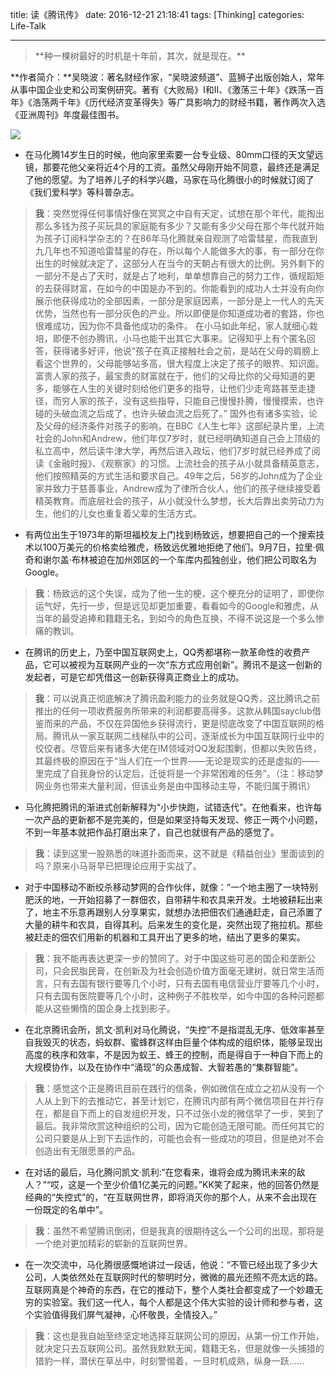title: 读《腾讯传》
date: 2016-12-21 21:18:41
tags: [Thinking]
categories: Life-Talk

---

<blockquote  class="blockquote-center">
**种一棵树最好的时机是十年前，其次，就是现在。**
</blockquote>

**作者简介：**吴晓波：著名财经作家，“吴晓波频道”、蓝狮子出版创始人，常年从事中国企业史和公司案例研究。著有《大败局》I和II、《激荡三十年》《跌荡一百年》《浩荡两千年》《历代经济变革得失》等广具影响力的财经书籍，著作两次入选《亚洲周刊》年度最佳图书。

![](http://7xig3q.com1.z0.glb.clouddn.com/QQ_reading_welfare.jpg)

- 在马化腾14岁生日的时候，他向家里索要一台专业级、80mm口径的天文望远镜，那要花他父亲将近4个月的工资。虽然父母刚开始不同意，最终还是满足了他的愿望。为了培养儿子的科学兴趣，马家在马化腾很小的时候就订阅了《我们爱科学》等科普杂志。

> **我**：突然觉得任何事情好像在冥冥之中自有天定，试想在那个年代，能掏出那么多钱为孩子买玩具的家庭能有多少？又能有多少父母在那个年代就开始为孩子订阅科学杂志的？在86年马化腾就亲自观测了哈雷彗星，而我直到九几年也不知道哈雷彗星的存在，所以每个人能做多大的事，有一部分在你出生的时候就决定了，这部分人在当今的天朝占有很大的比例。另外剩下的一部分不是占了天时，就是占了地利，单单想靠自己的努力工作，循规蹈矩的去获得财富，在如今的中国是办不到的。你能看到的成功人士并没有向你展示他获得成功的全部因素，一部分是家庭因素，一部分是上一代人的先天优势，当然也有一部分灰色的产业。所以即便是你知道成功者的套路，你也很难成功，因为你不具备他成功的条件。
在小马如此年纪，家人就细心栽培，即便不创办腾讯，小马也能干出其它大事来。记得知乎上有个匿名回答，获得诸多好评，他说“孩子在真正接触社会之前，是站在父母的肩膀上看这个世界的，父母能够站多高，很大程度上决定了孩子的眼界、知识面。富贵人家的孩子，最宝贵的财富就在于，他们的父母比你的父母知道的更多，能够在人生的关键时刻给他们更多的指导，让他们少走弯路甚至走捷径，而穷人家的孩子，没有这些指导，只能自己慢慢扑腾，慢慢摸索，也许碰的头破血流之后成了，也许头破血流之后死了。”
国外也有诸多实验，论及父母的经济条件对孩子的影响，在BBC《人生七年》这部纪录片里，上流社会的John和Andrew，他们年仅7岁时，就已经明确知道自己会上顶级的私立高中，然后读牛津大学，再然后进入政坛，他们7岁时就已经养成了阅读《金融时报》、《观察家》的习惯。上流社会的孩子从小就具备精英意志，他们按照精英的方式生活和要求自己。49年之后，56岁的John成为了企业家并致力于慈善事业，Andrew成为了律所合伙人，他们的孩子继续接受着精英教育。而底层社会的孩子，从小就没什么梦想，长大后靠出卖劳动力为生，他们的儿女也重复着父辈的生活方式。

- 有两位出生于1973年的斯坦福校友上门找到杨致远，想要把自己的一个搜索技术以100万美元的价格卖给雅虎，杨致远优雅地拒绝了他们。9月7日，拉里·佩奇和谢尔盖·布林被迫在加州郊区的一个车库内孤独创业，他们把公司取名为Google。

> **我**：杨致远的这个失误，成为了他一生的梗，这个梗充分的证明了，即使你运气好，先行一步，但是远见却更加重要，看看如今的Google和雅虎，从当年的最受追捧和籍籍无名，到如今的角色互换，不得不说这是一个多么惨痛的教训。

- 在腾讯的历史上，乃至中国互联网史上，QQ秀都堪称一款革命性的收费产品，它可以被视为互联网产业的一次“东方式应用创新”。腾讯不是这一创新的发起者，可是它却凭借这一创新获得真正商业上的成功。

> **我**：可以说真正彻底解决了腾讯盈利能力的业务就是QQ秀，这比腾讯之前推出的任何一项收费服务所带来的利润都要高得多。这款从韩国sayclub借鉴而来的产品，不仅在异国他乡获得流行，更是彻底改变了中国互联网的格局。腾讯从一家互联网二线梯队中的公司，逐渐成长为中国互联网行业中的佼佼者。尽管后来有诸多大佬在IM领域对QQ发起围剿，但都以失败告终，其最终极的原因在于“当人们在一个世界——无论是现实的还是虚拟的——里完成了自我身份的认定后，迁徙将是一个非常困难的任务”。（注：移动梦网业务也带来大量利润，但该业务是由中国移动主导，不能归属于腾讯）

- 马化腾把腾讯的渐进式创新解释为“小步快跑，试错迭代”。在他看来，也许每一次产品的更新都不是完美的，但是如果坚持每天发现、修正一两个小问题，不到一年基本就把作品打磨出来了，自己也就很有产品的感觉了。

> **我**：读到这里一股熟悉的味道扑面而来，这不就是《精益创业》里面谈到的吗？原来小马哥早已把理论应用于实战了。

- 对于中国移动不断绞杀移动梦网的合作伙伴，就像：“一个地主圈了一块特别肥沃的地，一开始招募了一群佃农，自带耕牛和农具来开发。土地被耕耘出来了，地主不乐意再跟别人分享果实，就想办法把佃农们通通赶走，自己添置了大量的耕牛和农具，自得其利。后来发生的变化是，突然出现了拖拉机。那些被赶走的佃农们用新的机器和工具开出了更多的地，结出了更多的果实。

> **我**：我不能再表达更深一步的赞同了。对于中国这些可恶的国企和垄断公司，只会民脂民膏，在创新及为社会创造价值方面毫无建树，就日常生活而言，只有去国有银行要等几个小时，只有去国有电信营业厅要等几个小时，只有去国有医院要等几个小时，这种例子不胜枚举，如今中国的各种问题都能从这些懒惰的国企身上找到影子。

- 在北京腾讯会所，凯文·凯利对马化腾说，“失控”不是指混乱无序、低效率甚至自我毁灭的状态，蚂蚁群、蜜蜂群这样由巨量个体构成的组织体，能够呈现出高度的秩序和效率，不是因为蚁王、蜂王的控制，而是得自于一种自下而上的大规模协作，以及在协作中“涌现”的众愚成智、大智若愚的“集群智能”。

> **我**：感觉这个正是腾讯目前在践行的信条，例如微信在成立之初从没有一个人从上到下的去推动它，甚至计划它，在腾讯内部有两个微信项目在并行存在，都是自下而上的自发组织开发，只不过张小龙的微信早了一步，笑到了最后。我非常欣赏这种组织的公司，因为它能创造无限可能。而任何其它的公司只要是从上到下去运作的，可能也会有一些成功的项目，但是绝对不会创造出有无限愿景的产品。

- 在对话的最后，马化腾问凯文·凯利:“在您看来，谁将会成为腾讯未来的敌人？”“哎，这是一个至少价值1亿美元的问题。”KK笑了起来，他的回答仍然是经典的“失控式”的，“在互联网世界，即将消灭你的那个人，从来不会出现在一份既定的名单中”。

> **我**：虽然不希望腾讯倒闭，但是我真的很期待这么一个公司的出现，那将是一个绝对更加精彩的崭新的互联网世界。

- 在一次交流中，马化腾很感慨地讲过一段话，他说：“不管已经出现了多少大公司，人类依然处在互联网时代的黎明时分，微微的晨光还照不亮太远的路。互联网真是个神奇的东西，在它的推动下，整个人类社会都变成了一个妙趣无穷的实验室。我们这一代人，每个人都是这个伟大实验的设计师和参与者，这个实验值得我们屏气凝神，心怀敬畏，全情投入。”

> **我**：这也是我自始至终坚定地选择互联网公司的原因，从第一份工作开始，就决定只去互联网公司。虽然我默默无闻，籍籍无名，但是就像一头捕猎的猎豹一样，潜伏在草丛中，时刻警惕着，一旦时机成熟，纵身一跃......
